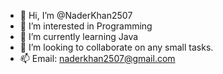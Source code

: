 - 👋 Hi, I’m @NaderKhan2507
- 👀 I’m interested in Programming
- 🌱 I’m currently learning Java
- 💞️ I’m looking to collaborate on any small tasks.
- 📫 Email: naderkhan2507@gmail.com

<!---
NaderKhan2507/NaderKhan2507 is a ✨ special ✨ repository because its `README.md` (this file) appears on your GitHub profile.
You can click the Preview link to take a look at your changes.
--->
